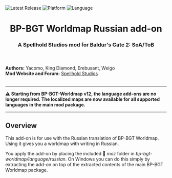 
![Latest Release](https://img.shields.io/github/v/release/SpellholdStudios/BP-BGT-Worldmap_Russian_addon?include_prereleases&color=darkred)
![Platform](https://img.shields.io/static/v1?label=platform&message=windows&color=informational)
![Language](https://img.shields.io/static/v1?label=language&message=Russian&color=limegreen)

<div align="center"><h1></a>BP-BGT Worldmap Russian add-on</h1>

<h3>A Spellhold Studios mod for Baldur's Gate 2: SoA/ToB<h3>

</div><br />


**Authors:** Yacomo, King Diamond, Erebusant, Weigo  
**Mod Website and Forum:** <a href="http://www.shsforums.net/forum/401-worldmap/">Spellhold Studios</a><br /><br />


<hr>

:warning: **Starting from BP-BGT-Worldmap v12, the language add-ons are no longer required. The localized maps are now available for all supported languages in the main mod package.**

<hr>


## Overview

This add-on is for use with the Russian translation of BP-BGT Worldmap. Using it gives you a worldmap with writing in Russian.

You apply the add-on by placing the included :file_folder: *moz* folder in *bp-bgt-worldmap/language/russian*. On Windows you can do this simply by extracting the add-on on top of the extracted contents of the main BP-BGT Worldmap package.
